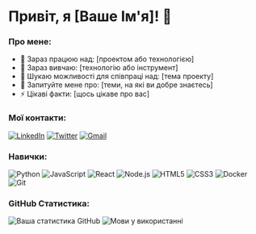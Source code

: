 # Привіт, я [Ваше Ім'я]! 👋

### Про мене:
- 🔭 Зараз працюю над: [проектом або технологією]
- 🌱 Зараз вивчаю: [технологію або інструмент]
- 👯 Шукаю можливості для співпраці над: [тема проекту]
- 💬 Запитуйте мене про: [теми, на які ви добре знаєтесь]
- ⚡ Цікаві факти: [щось цікаве про вас]

### Мої контакти:
[![LinkedIn](https://img.shields.io/badge/LinkedIn-%230077B5.svg?style=for-the-badge&logo=linkedin&logoColor=white)](https://www.linkedin.com/in/ваше-ім'я)
[![Twitter](https://img.shields.io/badge/Twitter-%231DA1F2.svg?style=for-the-badge&logo=twitter&logoColor=white)](https://twitter.com/ваше-ім'я)
[![Gmail](https://img.shields.io/badge/Gmail-D14836?style=for-the-badge&logo=gmail&logoColor=white)](mailto:ваш_email@gmail.com)

### Навички:
![Python](https://img.shields.io/badge/Python-%233776AB.svg?style=for-the-badge&logo=python&logoColor=white)
![JavaScript](https://img.shields.io/badge/JavaScript-%23F7DF1E.svg?style=for-the-badge&logo=javascript&logoColor=black)
![React](https://img.shields.io/badge/React-%2320232a.svg?style=for-the-badge&logo=react&logoColor=%2361DAFB)
![Node.js](https://img.shields.io/badge/Node.js-%23339933.svg?style=for-the-badge&logo=node-dot-js&logoColor=white)
![HTML5](https://img.shields.io/badge/HTML5-%23E34F26.svg?style=for-the-badge&logo=html5&logoColor=white)
![CSS3](https://img.shields.io/badge/CSS3-%231572B6.svg?style=for-the-badge&logo=css3&logoColor=white)
![Docker](https://img.shields.io/badge/Docker-%232496ED.svg?style=for-the-badge&logo=docker&logoColor=white)
![Git](https://img.shields.io/badge/Git-%23F05033.svg?style=for-the-badge&logo=git&logoColor=white)

### GitHub Статистика:
![Ваша статистика GitHub](https://github-readme-stats.vercel.app/api?username=ваш_нікнейм&show_icons=true&theme=radical)
![Мови у використанні](https://github-readme-stats.vercel.app/api/top-langs/?username=ваш_нікнейм&layout=compact&theme=radical)

